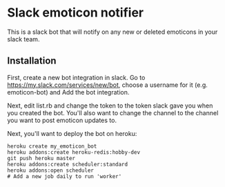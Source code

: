 # Slack emoticon notifier

This is a slack bot that will notify on any new or deleted emoticons in your
slack team.

## Installation

First, create a new bot integration in slack. Go to
https://my.slack.com/services/new/bot, choose a username for it (e.g.
emoticon-bot) and Add the bot integration.

Next, edit list.rb and change the token to the token slack gave you when you
created the bot. You'll also want to change the channel to the channel you
want to post emoticon updates to.

Next, you'll want to deploy the bot on heroku:

    heroku create my_emoticon_bot
    heroku addons:create heroku-redis:hobby-dev
    git push heroku master
    heroku addons:create scheduler:standard
    heroku addons:open scheduler
    # Add a new job daily to run 'worker'
